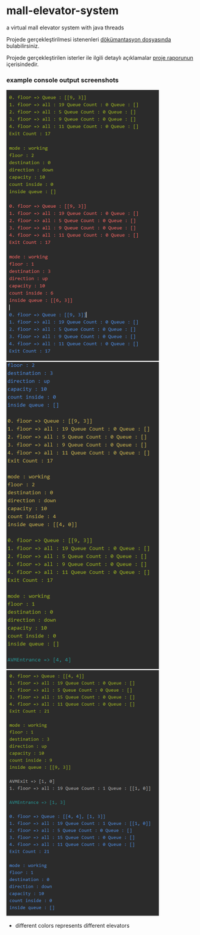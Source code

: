 # mall-elevator-system
a virtual mall elevator system with java threads

Projede gerçekleştirilmesi istenenleri [dökümantasyon dosyasında](https://github.com/J4CKHunter/mall-elevator-system/blob/main/yazlab_1_2.pdf) bulabilirsiniz.

Projede gerçekleştirilen isterler ile ilgili detaylı açıklamalar [proje raporunun](https://github.com/J4CKHunter/mall-elevator-system/blob/main/rapor_180202050.pdf) içerisindedir.

### example console output screenshots


[<img src="https://raw.githubusercontent.com/J4CKHunter/mall-elevator-system/main/1.png" width="400"/>](image1.png)
[<img src="https://raw.githubusercontent.com/J4CKHunter/mall-elevator-system/main/2.png" width="400"/>](image2.png)
[<img src="https://raw.githubusercontent.com/J4CKHunter/mall-elevator-system/main/3.png" width="400"/>](image3.png)

* different colors represents different elevators
